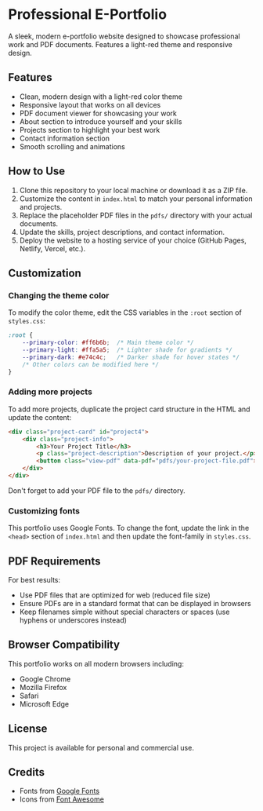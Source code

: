 # Professional E-Portfolio

A sleek, modern e-portfolio website designed to showcase professional work and PDF documents. Features a light-red theme and responsive design.

## Features

- Clean, modern design with a light-red color theme
- Responsive layout that works on all devices
- PDF document viewer for showcasing your work
- About section to introduce yourself and your skills
- Projects section to highlight your best work
- Contact information section
- Smooth scrolling and animations

## How to Use

1. Clone this repository to your local machine or download it as a ZIP file.
2. Customize the content in `index.html` to match your personal information and projects.
3. Replace the placeholder PDF files in the `pdfs/` directory with your actual documents.
4. Update the skills, project descriptions, and contact information.
5. Deploy the website to a hosting service of your choice (GitHub Pages, Netlify, Vercel, etc.).

## Customization

### Changing the theme color

To modify the color theme, edit the CSS variables in the `:root` section of `styles.css`:

```css
:root {
    --primary-color: #ff6b6b;  /* Main theme color */
    --primary-light: #ffa5a5;  /* Lighter shade for gradients */
    --primary-dark: #e74c4c;   /* Darker shade for hover states */
    /* Other colors can be modified here */
}
```

### Adding more projects

To add more projects, duplicate the project card structure in the HTML and update the content:

```html
<div class="project-card" id="project4">
    <div class="project-info">
        <h3>Your Project Title</h3>
        <p class="project-description">Description of your project.</p>
        <button class="view-pdf" data-pdf="pdfs/your-project-file.pdf">View Document</button>
    </div>
</div>
```

Don't forget to add your PDF file to the `pdfs/` directory.

### Customizing fonts

This portfolio uses Google Fonts. To change the font, update the link in the `<head>` section of `index.html` and then update the font-family in `styles.css`.

## PDF Requirements

For best results:
- Use PDF files that are optimized for web (reduced file size)
- Ensure PDFs are in a standard format that can be displayed in browsers
- Keep filenames simple without special characters or spaces (use hyphens or underscores instead)

## Browser Compatibility

This portfolio works on all modern browsers including:
- Google Chrome
- Mozilla Firefox
- Safari
- Microsoft Edge

## License

This project is available for personal and commercial use. 

## Credits

- Fonts from [Google Fonts](https://fonts.google.com/)
- Icons from [Font Awesome](https://fontawesome.com/) 